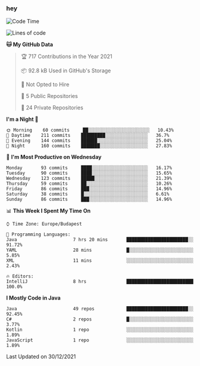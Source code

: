 ### hey

<!--START_SECTION:waka-->
![Code Time](http://img.shields.io/badge/Code%20Time-424%20hrs%2042%20mins-blue)

![Lines of code](https://img.shields.io/badge/From%20Hello%20World%20I%27ve%20Written-439%20Thousand%20lines%20of%20code-blue)

**🐱 My GitHub Data** 

> 🏆 717 Contributions in the Year 2021
 > 
> 📦 92.8 kB Used in GitHub's Storage 
 > 
> 🚫 Not Opted to Hire
 > 
> 📜 5 Public Repositories 
 > 
> 🔑 24 Private Repositories  
 > 
**I'm a Night 🦉** 

```text
🌞 Morning    60 commits     ██░░░░░░░░░░░░░░░░░░░░░░░   10.43% 
🌆 Daytime    211 commits    █████████░░░░░░░░░░░░░░░░   36.7% 
🌃 Evening    144 commits    ██████░░░░░░░░░░░░░░░░░░░   25.04% 
🌙 Night      160 commits    ███████░░░░░░░░░░░░░░░░░░   27.83%

```
📅 **I'm Most Productive on Wednesday** 

```text
Monday       93 commits     ████░░░░░░░░░░░░░░░░░░░░░   16.17% 
Tuesday      90 commits     ████░░░░░░░░░░░░░░░░░░░░░   15.65% 
Wednesday    123 commits    █████░░░░░░░░░░░░░░░░░░░░   21.39% 
Thursday     59 commits     ██░░░░░░░░░░░░░░░░░░░░░░░   10.26% 
Friday       86 commits     ███░░░░░░░░░░░░░░░░░░░░░░   14.96% 
Saturday     38 commits     █░░░░░░░░░░░░░░░░░░░░░░░░   6.61% 
Sunday       86 commits     ███░░░░░░░░░░░░░░░░░░░░░░   14.96%

```


📊 **This Week I Spent My Time On** 

```text
⌚︎ Time Zone: Europe/Budapest

💬 Programming Languages: 
Java                     7 hrs 20 mins       ███████████████████████░░   91.72% 
YAML                     28 mins             █░░░░░░░░░░░░░░░░░░░░░░░░   5.85% 
XML                      11 mins             ░░░░░░░░░░░░░░░░░░░░░░░░░   2.43%

🔥 Editors: 
IntelliJ                 8 hrs               █████████████████████████   100.0%

```

**I Mostly Code in Java** 

```text
Java                     49 repos            ███████████████████████░░   92.45% 
C#                       2 repos             █░░░░░░░░░░░░░░░░░░░░░░░░   3.77% 
Kotlin                   1 repo              ░░░░░░░░░░░░░░░░░░░░░░░░░   1.89% 
JavaScript               1 repo              ░░░░░░░░░░░░░░░░░░░░░░░░░   1.89%

```



 Last Updated on 30/12/2021
<!--END_SECTION:waka-->
